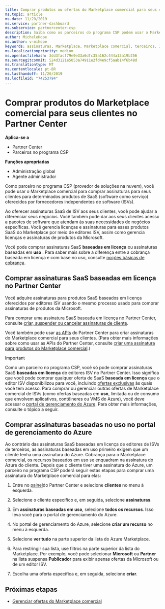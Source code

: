 ```yaml
---
title: Comprar produtos ou ofertas do Marketplace comercial para seus clientes | Centro de parceiros
ms.topic: article
ms.date: 11/20/2019
ms.service: partner-dashboard
ms.subservice: partnercenter-csp
description: Saiba como os parceiros do programa CSP podem usar o Marketplace do Partner Center para fazer compras de clientes de ofertas de SaaS de ISVs (fornecedores independentes de software).
author: MicheleHope
ms.author: v-mihope
keywords: assinaturas, Marketplace, Marketplace comercial, terceiros, ISV, ofertas de SaaS, programa de provedor de soluções na nuvem, comprar uma oferta, comprar uma assinatura
ms.localizationpriority: medium
ms.openlocfilehash: 3dd3facf79e0e33a6dfc35a162c444a13a19b256
ms.sourcegitcommit: 524d3121e5053a74911e2fd4e9cf5aab14f6b48d
ms.translationtype: MT
ms.contentlocale: pt-BR
ms.lasthandoff: 11/20/2019
ms.locfileid: "74253794"
---
```

# <a name="purchase-commercial-marketplace-products-for-your-customers-in-partner-center"></a>Comprar produtos do Marketplace comercial para seus clientes no Partner Center

**Aplica-se a**

- Partner Center
- Parceiros no programa CSP

**Funções apropriadas**

- Administração global
- Agente administrador

Como parceiro no programa CSP (provedor de soluções na nuvem), você pode usar o Marketplace comercial para comprar assinaturas para seus clientes para determinados produtos de SaaS (software como serviço) oferecidos por fornecedores independentes de software (ISVs). 

Ao oferecer assinaturas SaaS de ISV aos seus clientes, você pode ajudar a diferenciar seus negócios. Você também pode dar aos seus clientes acesso a pacotes de software que atendam às suas necessidades de negócios específicas. Você gerencia licenças e assinaturas para esses produtos SaaS do Marketplace por meio de editores ISV, assim como gerencia licenças e assinaturas de produtos da Microsoft.

Você pode comprar assinaturas SaaS **baseadas em licença** ou assinaturas baseadas em **uso** . Para saber mais sobre a diferença entre a cobrança baseada em licença e com base no uso, consulte [noções básicas de cobrança](billing-basics.md).

## <a name="purchase-license-based-saas-subscriptions-in-partner-center"></a>Comprar assinaturas SaaS baseadas em licença no Partner Center

Você adquire assinaturas para produtos SaaS baseados em licença oferecidos por editores ISV usando o mesmo processo usado para comprar assinaturas de produtos da Microsoft.

Para comprar uma assinatura SaaS baseada em licença no Partner Center, consulte [criar, suspender ou cancelar assinaturas de cliente](create-a-new-subscription.md#create-a-new-subscription).

Você também pode usar [as APIs](https://docs.microsoft.com/partner-center/develop/) do Partner Center para criar assinaturas do Marketplace comercial para seus clientes. (Para obter mais informações sobre como usar as APIs do Partner Center, consulte [criar uma assinatura para produtos do Marketplace comercial](https://docs.microsoft.com/partner-center/develop/create-subscription-azure-marketplace-products).)

>[!IMPORTANT]
> Como um parceiro no programa CSP, você só pode comprar assinaturas SaaS **baseadas em licença** de editores ISV no Partner Center. Isso significa que você pode comprar qualquer oferta de SaaS **baseada em licença** que o editor ISV disponibilizou para você, incluindo [ofertas exclusivas](csp-commercial-marketplace-discover.md#learn-about-marketplace-exclusive-offers) às quais você tem acesso. Para comprar ou gerenciar outras ofertas de Marketplace comercial de ISVs (como ofertas baseadas em **uso**, limitada ou de consumo que envolvem aplicativos, contêineres ou VMS do Azure), você deve acessar o [portal de gerenciamento do Azure](https://portal.azure.com/). Para obter mais informações, consulte o tópico a seguir.

## <a name="purchase-usage-based-subscriptions-in-the-azure-management-portal"></a>Comprar assinaturas baseadas no uso no portal de gerenciamento do Azure

Ao contrário das assinaturas SaaS baseadas em licença de editores de ISVs de terceiros, as assinaturas baseadas em uso primeiro exigem que um cliente tenha uma assinatura do Azure. Cobrança para o Marketplace comercial, os recursos baseados em uso se enquadram na assinatura do Azure do cliente. Depois que o cliente tiver uma assinatura do Azure, um parceiro no programa CSP poderá seguir estas etapas para comprar uma assinatura do Marketplace comercial para elas:

1. Entre no [painel](https://partner.microsoft.com/dashboard)do Partner Center e selecione **clientes** no menu à esquerda.

2. Selecione o cliente específico e, em seguida, selecione **assinaturas**.  

3. Em **assinaturas baseadas em uso**, selecione **todos os recursos**. Isso leva você para o portal de gerenciamento do Azure.

4. No portal de gerenciamento do Azure, selecione **criar um recurso** no menu à esquerda.

5. Selecione **ver tudo** na parte superior da lista do Azure Marketplace.

6. Para restringir sua lista, use filtros na parte superior da lista do Marketplace. Por exemplo, você pode selecionar **Microsoft** ou **Partner** na lista suspensa **Publicador** para exibir apenas ofertas da Microsoft ou de um editor ISV.

7. Escolha uma oferta específica e, em seguida, selecione **criar**.

## <a name="next-steps"></a>Próximas etapas

- [Gerenciar ofertas do Marketplace comercial](csp-commercial-marketplace-purchase.md)